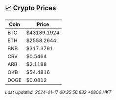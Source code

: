 ## 📈 Crypto Prices

| Coin | Price |
| ---- | ----- |
| BTC | $43189.1924 |
| ETH | $2558.2644 |
| BNB | $317.3791 |
| CRV | $0.5464 |
| ARB | $2.1188 |
| OKB | $54.4816 |
| DOGE | $0.0812 |

_Last Updated: 2024-01-17 00:35:56.832 +0800 HKT_